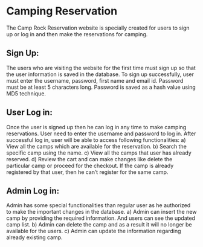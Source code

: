 # Camping Reservation
The Camp Rock Reservation website is specially created for users to sign up or log in and then make the reservations for camping.
## Sign Up:
The users who are visiting the website for the first time must sign up so that the user information is saved in the database. To sign up successfully, user must enter the username, password, first name and email id. Password must be at least 5 characters long. Password is saved as a hash value using MD5 technique.
## User Log in:
Once the user is signed up then he can log in any time to make camping reservations. User need to enter the username and password to log in. After successful log in, user will be able to access following functionalities:
a) View all the camps which are available for the reservation.
b) Search the specific camp using the name.
c) View all the camps that user has already reserved.
d) Review the cart and can make changes like delete the particular camp or proceed for the checkout. If the camp is already registered by that user, then he can’t register for the same camp.
## Admin Log in:
Admin has some special functionalities than regular user as he authorized to make the important changes in the database.
a) Admin can insert the new camp by providing the required information. And users can see the updated camp list.
b) Admin can delete the camp and as a result it will no longer be available for the users.
c) Admin can update the information regarding already existing camp.
